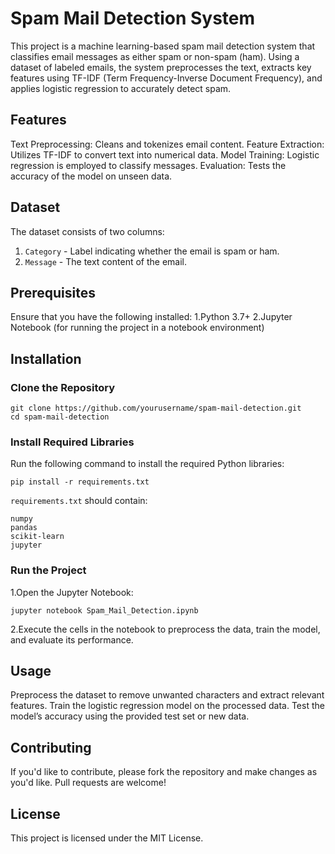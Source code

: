 # Spam Mail Detection System

This project is a machine learning-based spam mail detection system that classifies email messages as either spam or non-spam (ham). Using a dataset of labeled emails, the system preprocesses the text, extracts key features using TF-IDF (Term Frequency-Inverse Document Frequency), and applies logistic regression to accurately detect spam.

## Features

Text Preprocessing: Cleans and tokenizes email content.
Feature Extraction: Utilizes TF-IDF to convert text into numerical data.
Model Training: Logistic regression is employed to classify messages.
Evaluation: Tests the accuracy of the model on unseen data.

## Dataset

The dataset consists of two columns:

1. `Category` - Label indicating whether the email is spam or ham.
2. `Message` - The text content of the email.

## Prerequisites

Ensure that you have the following installed:
1.Python 3.7+
2.Jupyter Notebook (for running the project in a notebook environment)

## Installation

### Clone the Repository
```
git clone https://github.com/yourusername/spam-mail-detection.git
cd spam-mail-detection
```
### Install Required Libraries

Run the following command to install the required Python libraries:

```
pip install -r requirements.txt
```
`requirements.txt` should contain:

```
numpy
pandas
scikit-learn
jupyter
```
### Run the Project

1.Open the Jupyter Notebook:
```
jupyter notebook Spam_Mail_Detection.ipynb
```
2.Execute the cells in the notebook to preprocess the data, train the model, and evaluate its performance.

## Usage

Preprocess the dataset to remove unwanted characters and extract relevant features.
Train the logistic regression model on the processed data.
Test the model’s accuracy using the provided test set or new data.

## Contributing

If you'd like to contribute, please fork the repository and make changes as you'd like. Pull requests are welcome!

## License

This project is licensed under the MIT License.
